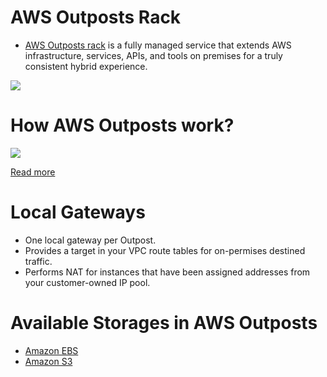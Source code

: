 # AWS Outposts Rack
- [AWS Outposts rack](https://aws.amazon.com/outposts/rack/) is a fully managed service that extends AWS infrastructure, services, APIs, and tools on premises for a truly consistent hybrid experience.

![](https://d1.awsstatic.com/Products/product-name/Outposts/AWS-Outposts-rack_HIW%402x.6cdd2cc235edbaefe3a54b10c8252fb547cf61a0.png)

# How AWS Outposts work?

![](https://docs.aws.amazon.com/images/outposts/latest/userguide/images/outpost-networking-components.png)

[Read more](https://docs.aws.amazon.com/outposts/latest/userguide/how-outposts-works.html)

# Local Gateways
- One local gateway per Outpost.
- Provides a target in your VPC route tables for on-permises destined traffic.
- Performs NAT for instances that have been assigned addresses from your customer-owned IP pool.

# Available Storages in AWS Outposts
- [Amazon EBS](../7_StorageServices/1_BlockStorageTypes/AmazonEBS/Readme.md)
- [Amazon S3](../7_StorageServices/3_ObjectStorageS3/Readme.md)